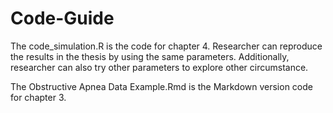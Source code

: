 # Code-Guide
The code_simulation.R is the code for chapter 4. Researcher can reproduce the results in the thesis by using the same parameters.
Additionally, researcher can also try other parameters to explore other circumstance.


The Obstructive Apnea Data Example.Rmd is the Markdown version code for chapter 3.

